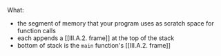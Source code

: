 What:
- the segment of memory that your program uses as scratch space for function calls
- each appends a [[III.A.2. frame]] at the top of the stack
- bottom of stack is the `main` function's [[III.A.2. frame]]